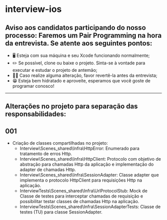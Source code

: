 # interview-ios

## Aviso aos candidatos participando do nosso processo: Faremos um Pair Programming na hora da entrevista. Se atente aos seguintes pontos:

- 🖥 Esteja com sua máquina e seu Xcode funcionando normalmente;
- ✏️ Se possível, clone ou baixe o projeto. Sinta-se à vontade para executar e estudar o projeto de antemão;
- 🙏🏻 Caso realize alguma alteração, favor revertê-la antes da entrevista;
- 😁 Esteja bem hidratado e aproveite, esperamos que você goste de programar conosco!

------------

## Alterações no projeto para separação das responsabilidades:

## 001

- Criação de classes compartilhadas no projeto:
  - Interview\Scenes\_shared\Infra\HttpError: Enumerado para tratamento de erros Http.
  - Interview\Scenes\_shared\Infra\HttpClient: Protocolo com objetivo de abstração para chamadas Http da aplicação e implementação do adapter de chamadas Http.
  - Interview\Scenes\_shared\Infra\SessionAdapter: Classe adapter que implementa o protocolo HttpClient para requisições Http na aplicação.
  - InterviewTests\Scenes\_shared\Infra\UrlProtocolStub: Mock de Classe de testes para interceptar chamadas de requisição e possibilitar testar classes de chamadas Http na aplicação.
  - InterviewTests\Scenes\_shared\Infra\SessionAdapterTests: Classe de testes (TU) para classe SessionAdapter.
